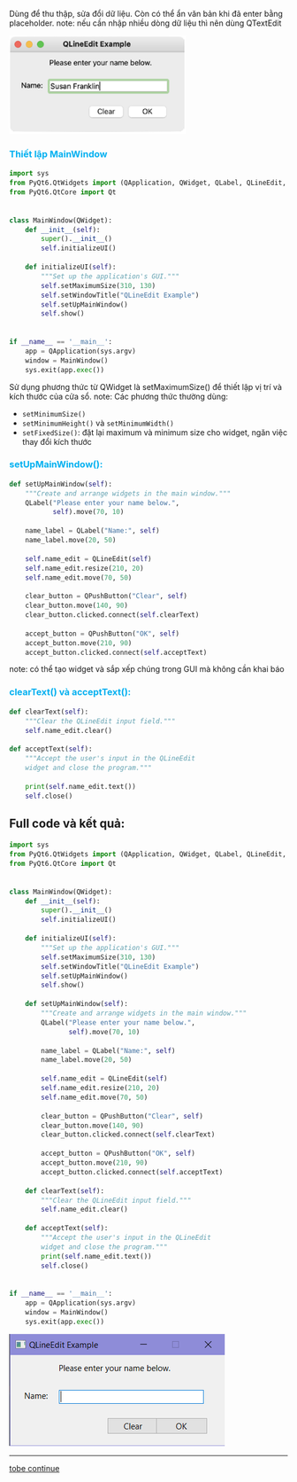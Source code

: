 Dùng để thu thập, sửa đổi dữ liệu. Còn có thể ẩn văn bản khi đã enter bằng placeholder.
note: nếu cần nhập nhiều dòng dữ liệu thì nên dùng QTextEdit


![](https://github.com/sakanaowo/PyQt-and-application/blob/main/Image/Pasted%20image%2020240714203212.png?raw=true)

### <span style="color:rgb(0, 176, 240)">Thiết lập MainWindow </span>
```python
import sys  
from PyQt6.QtWidgets import (QApplication, QWidget, QLabel, QLineEdit, QPushButton)  
from PyQt6.QtCore import Qt  
  
  
class MainWindow(QWidget):  
    def __init__(self):  
        super().__init__()  
	    self.initializeUI()  
  
    def initializeUI(self):  
        """Set up the application's GUI."""  
        self.setMaximumSize(310, 130)  
        self.setWindowTitle("QLineEdit Example")  
        self.setUpMainWindow()  
        self.show()  
  
  
if __name__ == '__main__':  
    app = QApplication(sys.argv)  
    window = MainWindow()  
    sys.exit(app.exec())
```

Sử dụng phương thức từ QWidget là setMaximumSize() để thiết lập vị trí và kích thước của cửa sổ.
note: Các phương thức thường dùng:
- `setMinimumSize()`
- `setMinimumHeight()` và `setMinimumWidth()`
- `setFixedSize()`: đặt lại maximum và minimum size cho widget, ngăn việc thay đổi kích thước
### <span style="color:rgb(0, 176, 240)">setUpMainWindow():</span>
```python
def setUpMainWindow(self):  
    """Create and arrange widgets in the main window."""  
    QLabel("Please enter your name below.",  
           self).move(70, 10)  
      
    name_label = QLabel("Name:", self)  
    name_label.move(20, 50)  
      
    self.name_edit = QLineEdit(self)  
    self.name_edit.resize(210, 20)  
    self.name_edit.move(70, 50)  
      
    clear_button = QPushButton("Clear", self)  
    clear_button.move(140, 90)  
    clear_button.clicked.connect(self.clearText)  
      
    accept_button = QPushButton("OK", self)  
    accept_button.move(210, 90)  
    accept_button.clicked.connect(self.acceptText)
```
note: có thể tạo widget và sắp xếp chúng trong GUI mà không cần khai báo 

### <span style="color:rgb(0, 176, 240)">clearText() và acceptText():</span>
```python
def clearText(self):  
    """Clear the QLineEdit input field."""  
    self.name_edit.clear()  
  
def acceptText(self):  
    """Accept the user's input in the QLineEdit  
    widget and close the program."""    
    
    print(self.name_edit.text())  
    self.close()
```

## Full code và kết quả:
```python
import sys  
from PyQt6.QtWidgets import (QApplication, QWidget, QLabel, QLineEdit, QPushButton)  
from PyQt6.QtCore import Qt  
  
  
class MainWindow(QWidget):  
    def __init__(self):  
        super().__init__()  
        self.initializeUI()  
  
    def initializeUI(self):  
        """Set up the application's GUI."""  
        self.setMaximumSize(310, 130)  
        self.setWindowTitle("QLineEdit Example")  
        self.setUpMainWindow()  
        self.show()  
  
    def setUpMainWindow(self):  
        """Create and arrange widgets in the main window."""  
        QLabel("Please enter your name below.",  
               self).move(70, 10)  
  
        name_label = QLabel("Name:", self)  
        name_label.move(20, 50)  
  
        self.name_edit = QLineEdit(self)  
        self.name_edit.resize(210, 20)  
        self.name_edit.move(70, 50)  
  
        clear_button = QPushButton("Clear", self)  
        clear_button.move(140, 90)  
        clear_button.clicked.connect(self.clearText)  
  
        accept_button = QPushButton("OK", self)  
        accept_button.move(210, 90)  
        accept_button.clicked.connect(self.acceptText)  
  
    def clearText(self):  
        """Clear the QLineEdit input field."""  
        self.name_edit.clear()  
  
    def acceptText(self):  
        """Accept the user's input in the QLineEdit  
        widget and close the program."""  
        print(self.name_edit.text())  
        self.close()  
  
  
if __name__ == '__main__':  
    app = QApplication(sys.argv)  
    window = MainWindow()  
    sys.exit(app.exec())
```

![](https://github.com/sakanaowo/PyQt-and-application/blob/main/Image/Pasted%20image%2020240714203221.png?raw=true)


---
[tobe continue](obsidian://open?vault=Pyqt%20and%20application&file=Beginning%20PyQt%2FChapter%203%20Th%C3%AAm%20ch%E1%BB%A9c%20n%C4%83ng%20v%C3%A0%20ti%E1%BB%87n%20%C3%ADch%2F4.%20QCheckBox)

